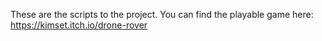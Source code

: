 These are the scripts to the project. You can find the playable game here: https://kimset.itch.io/drone-rover
